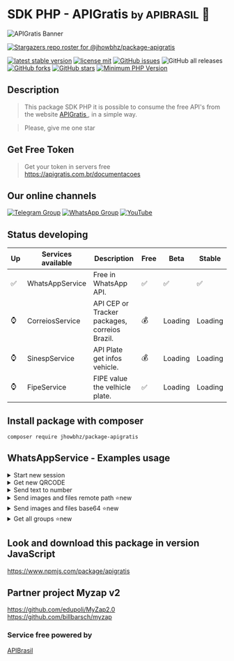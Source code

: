 # SDK PHP - APIGratis <small> by APIBRASIL</small>  🚀

![APIGratis Banner](https://i.imgur.com/uGwboXm.png)

[![Stargazers repo roster for @jhowbhz/package-apigratis](https://reporoster.com/stars/jhowbhz/package-apigratis)](https://github.com/jhowbhz/package-apigratis/stargazers)

[![latest stable version](https://poser.pugx.org/jhowbhz/package-apigratis/v/stable.svg)](https://packagist.org/packages/jhowbhz/package-apigratis)
[![license mit](https://poser.pugx.org/jhowbhz/package-apigratis/license.svg)](https://packagist.org/packages/jhowbhz/package-apigratis)
<a href="https://github.com/jhowbhz/package-apigratis/issues" target="_blank"><img alt="GitHub issues" src="https://img.shields.io/github/issues/jhowbhz/package-apigratis"></a>
<img alt="GitHub all releases" src="https://img.shields.io/github/downloads/jhowbhz/package-apigratis/total">
<a href="https://github.com/jhowbhz/package-apigratis/network" target="_blank"><img alt="GitHub forks" src="https://img.shields.io/github/forks/jhowbhz/package-apigratis"></a>
<a href="https://github.com/jhowbhz/package-apigratis/stargazers" target="_blank"><img alt="GitHub stars" src="https://img.shields.io/github/stars/jhowbhz/package-apigratis"></a>
[![Minimum PHP Version](https://img.shields.io/badge/php-%3E%3D%208.0-8892BF.svg?style=flat-square)](https://php.net/)

## Description
> This package SDK PHP it is possible to consume the free API's from the website <a href="https://apigratis.com.br" target="_blank"> APIGratis </a>, in a simple way.

> Please, give me one star 

## Get Free Token
> Get your token in servers free <br />
https://apigratis.com.br/documentacoes

## Our online channels
[![Telegram Group](https://img.shields.io/badge/Telegram-Group-32AFED?logo=telegram)](https://t.me/apigratisoficial)
[![WhatsApp Group](https://img.shields.io/badge/WhatsApp-Group-25D366?logo=whatsapp)](https://chat.whatsapp.com/KsxrUGIPWvUBYAjI1ogaGs)
[![YouTube](https://img.shields.io/youtube/channel/subscribers/UC-_mG5VU7maEKt5rUj8tSbQ?label=YouTube)](https://www.youtube.com/channel/UC-_mG5VU7maEKt5rUj8tSbQ)

## Status developing

| Up  | Services available            | Description       | Free    | Beta        | Stable   |
------|-------------------------------|-------------------|---------| ------------------------- | ------------------------- |
| ✅ | WhatsAppService                | Free in WhatsApp API.        |   ✅   | ✅                | ✅                    |
| ⌚ | CorreiosService                | API CEP or Tracker packages, correios Brazil.      |   💰   | Loading                   | Loading                   |
| ⌚ | SinespService                  | API Plate get infos vehicle.       |   💰   | Loading                   | Loading                   |
| ⌚ | FipeService                    | FIPE value the velhicle plate.       |   ✅   | Loading                   | Loading                   |

## Install package with composer
```composer require jhowbhz/package-apigratis```

## WhatsAppService - Examples usage

<details>
<summary> Start new session</summary>
    
```php
require_once('vendor/autoload.php');
use ApiGratis\ApiBrasil;

$start = ApiBrasil::WhatsAppService("start", [
    "serverhost" => "https://whatsapp2.contrateumdev.com.br",
    "apitoken" => "YOUR_API_TOKEN",
    "session" => "YOUR_SESSION_NAME",
    "sessionkey" => "YOUR_SESSION_KEY",
    "wh_status" => "", //optional
    "wh_message" => "", //optional
    "wh_connect" => "", //optional
    "wh_qrcode" => "", //optional
]);

echo $start;
```

</details>

<details>
<summary> Get new QRCODE</summary>
    
```php
require_once('vendor/autoload.php');
use ApiGratis\ApiBrasil;

$qrcode = ApiBrasil::WhatsAppService("qrcode", [
    "serverhost" => "https://whatsapp2.contrateumdev.com.br", //required
    "sessionkey" => "SUA_SESSIONKEY", //required
    "session" => "SUA_SESSION_NAME, //required
    "method" => "GET", //required
]);

header("content-type: image/png");

echo $qrcode;
```
    
</details>

<details>
<summary> Send text to number</summary>
    
```php
require_once('vendor/autoload.php');
use ApiGratis\ApiBrasil;

$sendText = ApiBrasil::WhatsAppService("sendText", [
    "serverhost" => "https://whatsapp2.contrateumdev.com.br",
    "session" => "teste",
    "sessionkey" => "YOUR_SESSION_KEY",
    "number" => "5531994359434",
    "text" => "IS MY FIRST TEXT SEND FROM https://apigratis.com.br"
]);

echo $sendText;
```

</details>

<details>
<summary> Send images and files remote path ⭐new</summary>

```php
require_once('vendor/autoload.php');
use ApiGratis\ApiBrasil;

$sendfile = ApiBrasil::WhatsAppService("sendFile", [
  "serverhost" => "https://whatsapp2.contrateumdev.com.br",
  "session" => "YOUR_SESSION_NAME",
  "sessionkey" => "YOUR_SESSION_KEY",
  "number" => "5531994359434",
  "fileName" => "FILE_NAME"
  "path" => "https://www.euax.com.br/wp-content/uploads/2019/10/Teste.png"
  "caption" => "FILE_CAPTION"
]);

echo $sendfile;
```

</details>

<details>
<summary> Send images and files base64 ⭐new</summary>

```php
require_once('vendor/autoload.php');
use ApiGratis\ApiBrasil;

$sendfile64 = ApiBrasil::WhatsAppService("sendFile64", [
  "serverhost" => "https://whatsapp2.contrateumdev.com.br",
  "session" => "YOUR_SESSION_NAME",
  "sessionkey" => "YOUR_SESSION_KEY",
  "number" => "5531994359434",
  "fileName" => "FILE_NAME"
  "path" => "data:application/pdf;base64,....."
  "caption" => "FILE_CAPTION"
]);

echo $sendfile64;
```
</details>

<details>
<summary> Get all groups ⭐new</summary>

```php
require_once('vendor/autoload.php');
use ApiGratis\ApiBrasil;

$groups = ApiBrasil::WhatsAppService("getAllGroups", [
  "serverhost" => "https://whatsapp2.contrateumdev.com.br",
  "session" => "YOUR_SESSION_NAME",
  "sessionkey" => "YOUR_SESSION_KEY",
]);

echo $groups;
```
</details>

## Look and download this package in version JavaScript
https://www.npmjs.com/package/apigratis

## Partner project Myzap v2
https://github.com/edupoli/MyZap2.0<br/>
https://github.com/billbarsch/myzap

### Service free powered by
<a href="https://apigratis.com.br" target="_blank"> APIBrasil </a>
